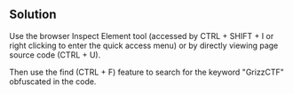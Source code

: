 
## Solution

Use the browser Inspect Element tool (accessed by CTRL + SHIFT + I or right clicking to enter the quick access menu) or by directly viewing page source code (CTRL + U). 

Then use the find (CTRL + F) feature to search for the keyword "GrizzCTF" obfuscated in the code. 
